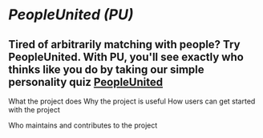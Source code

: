 # *PeopleUnited (PU)*
Tired of arbitrarily matching with people? Try PeopleUnited. 
With PU, you'll see exactly who thinks like you do by taking our simple personality quiz
[PeopleUnited](https://peopleunited.herokuapp.com/)
-----------------------------------------------------
What the project does
Why the project is useful
How users can get started with the project

Who maintains and contributes to the project
